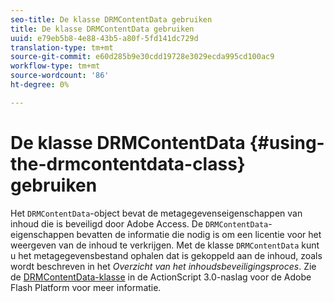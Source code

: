 ```yaml
---
seo-title: De klasse DRMContentData gebruiken
title: De klasse DRMContentData gebruiken
uuid: e79eb5b8-4e88-43b5-a80f-5fd141dc729d
translation-type: tm+mt
source-git-commit: e60d285b9e30cdd19728e3029ecda995cd100ac9
workflow-type: tm+mt
source-wordcount: '86'
ht-degree: 0%

---
```



# De klasse DRMContentData {#using-the-drmcontentdata-class} gebruiken

Het `DRMContentData`-object bevat de metagegevenseigenschappen van inhoud die is beveiligd door Adobe Access. De `DRMContentData`-eigenschappen bevatten de informatie die nodig is om een licentie voor het weergeven van de inhoud te verkrijgen. Met de klasse `DRMContentData` kunt u het metagegevensbestand ophalen dat is gekoppeld aan de inhoud, zoals wordt beschreven in het *Overzicht van het inhoudsbeveiligingsproces*. Zie de [DRMContentData-klasse](https://help.adobe.com/en_US/FlashPlatform/reference/actionscript/3/flash/net/drm/DRMContentData.html) in de ActionScript 3.0-naslag voor de Adobe Flash Platform voor meer informatie.